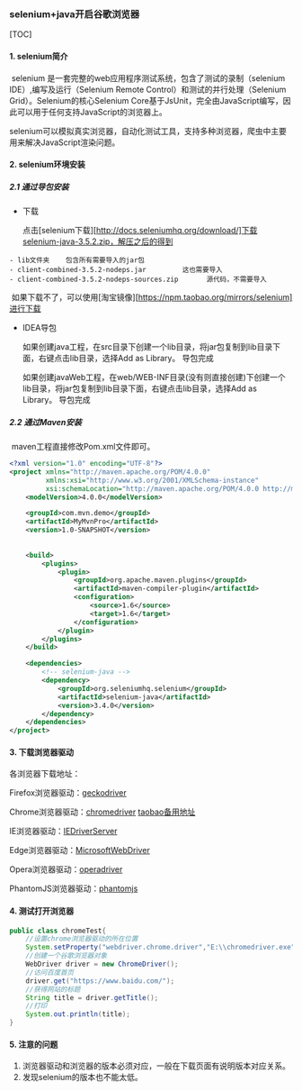 ### selenium+java开启谷歌浏览器

[TOC]

#### 1. selenium简介

​	selenium 是一套完整的web应用程序测试系统，包含了测试的录制（selenium IDE）,编写及运行（Selenium Remote Control）和测试的并行处理（Selenium Grid）。Selenium的核心Selenium Core基于JsUnit，完全由JavaScript编写，因此可以用于任何支持JavaScript的浏览器上。

​	selenium可以模拟真实浏览器，自动化测试工具，支持多种浏览器，爬虫中主要用来解决JavaScript渲染问题。

#### 2. selenium环境安装

##### 2.1 通过导包安装

* 下载

  点击[selenium下载][http://docs.seleniumhq.org/download/]下载selenium-java-3.5.2.zip，解压之后的得到

```
- lib文件夹   	包含所有需要导入的jar包
- client-combined-3.5.2-nodeps.jar         这也需要导入
- client-combined-3.5.2-nodeps-sources.zip       源代码，不需要导入
```

​	如果下载不了，可以使用[淘宝镜像][https://npm.taobao.org/mirrors/selenium]进行下载

* IDEA导包

  如果创建java工程，在src目录下创建一个lib目录，将jar包复制到lib目录下面，右键点击lib目录，选择Add as Library。 导包完成

  如果创建javaWeb工程，在web/WEB-INF目录(没有则直接创建)下创建一个lib目录，将jar包复制到lib目录下面，右键点击lib目录，选择Add as Library。 导包完成

##### 2.2  通过Maven安装

​	maven工程直接修改Pom.xml文件即可。

```xml
<?xml version="1.0" encoding="UTF-8"?>
<project xmlns="http://maven.apache.org/POM/4.0.0"
         xmlns:xsi="http://www.w3.org/2001/XMLSchema-instance"
         xsi:schemaLocation="http://maven.apache.org/POM/4.0.0 http://maven.apache.org/xsd/maven-4.0.0.xsd">
    <modelVersion>4.0.0</modelVersion>

    <groupId>com.mvn.demo</groupId>
    <artifactId>MyMvnPro</artifactId>
    <version>1.0-SNAPSHOT</version>
    
    
    <build>
        <plugins>
            <plugin>
                <groupId>org.apache.maven.plugins</groupId>
                <artifactId>maven-compiler-plugin</artifactId>
                <configuration>
                    <source>1.6</source>
                    <target>1.6</target>
                </configuration>
            </plugin>
        </plugins>
    </build>

    <dependencies>
        <!-- selenium-java -->
        <dependency>
            <groupId>org.seleniumhq.selenium</groupId>
            <artifactId>selenium-java</artifactId>
            <version>3.4.0</version>
        </dependency>
    </dependencies>
</project>
```

#### 3. 下载浏览器驱动

各浏览器下载地址：

Firefox浏览器驱动：[geckodriver](https://github.com/mozilla/geckodriver/releases)

Chrome浏览器驱动：[chromedriver](https://sites.google.com/a/chromium.org/chromedriver/home) [taobao备用地址](https://npm.taobao.org/mirrors/chromedriver)

IE浏览器驱动：[IEDriverServer](http://selenium-release.storage.googleapis.com/index.html)

Edge浏览器驱动：[MicrosoftWebDriver](https://developer.microsoft.com/en-us/microsoft-edge/tools/webdriver)

Opera浏览器驱动：[operadriver](https://github.com/operasoftware/operachromiumdriver/releases)

PhantomJS浏览器驱动：[phantomjs](http://phantomjs.org/)

#### 4. 测试打开浏览器

```java
public class chromeTest{
    //设置chrome浏览器驱动的所在位置
	System.setProperty("webdriver.chrome.driver","E:\\chromedriver.exe");
    //创建一个谷歌浏览器对象
    WebDriver driver = new ChromeDriver();
    //访问百度首页
    driver.get("https://www.baidu.com/");
    //获得网站的标题
    String title = driver.getTitle();
    //打印
    System.out.println(title);
}
```

#### 5. 注意的问题

1. 浏览器驱动和浏览器的版本必须对应，一般在下载页面有说明版本对应关系。
2. 发现selenium的版本也不能太低。

